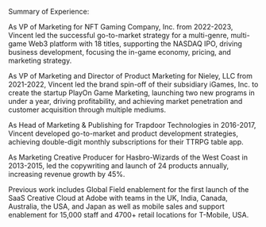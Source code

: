 Summary of Experience:

As VP of Marketing for NFT Gaming Company, Inc. from 2022-2023, Vincent led the successful go-to-market strategy for a multi-genre, multi-game Web3 platform with 18 titles, supporting the NASDAQ IPO, driving business development, focusing the in-game economy, pricing, and marketing strategy.

 As VP of Marketing and Director of Product Marketing for Nieley, LLC from 2021-2022, Vincent led the brand spin-off of their subsidiary iGames, Inc. to create the startup PlayOn Game Marketing, launching two new programs in under a year, driving profitability, and achieving market penetration and customer acquisition through multiple mediums. 

As Head of Marketing & Publishing for Trapdoor Technologies in 2016-2017, Vincent developed go-to-market and product development strategies, achieving double-digit monthly subscriptions for their TTRPG table app. 

As Marketing Creative Producer for Hasbro-Wizards of the West Coast in 2013-2015, led the copywriting and launch of 24 products annually, increasing revenue growth by 45%. 

Previous work includes Global Field enablement for the first launch of the SaaS Creative Cloud at Adobe with teams in the UK, India, Canada, Australia, the USA, and Japan as well as mobile sales and support enablement for 15,000 staff and 4700+ retail locations for T-Mobile, USA.
